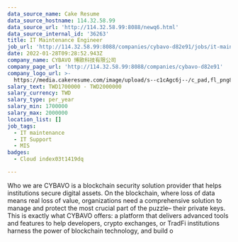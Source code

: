 ```yaml
---
data_source_name: Cake Resume
data_source_hostname: 114.32.58.99
data_source_url: 'http://114.32.58.99:8088/newq6.html'
data_source_internal_id: '36263'
title: IT Maintenance Engineer
job_url: 'http://114.32.58.99:8088/companies/cybavo-d82e91/jobs/it-maintenance-engineer'
date: 2022-01-28T09:28:52.943Z
company_name: CYBAVO 博歐科技有限公司
company_page_url: 'http://114.32.58.99:8088/companies/cybavo-d82e91'
company_logo_url: >-
  https://media.cakeresume.com/image/upload/s--c1cAgc6j--/c_pad,fl_png8,h_200,w_200/v1640145205/kbe3vxfxlt7nzzncem70.png
salary_text: TWD1700000 - TWD2000000
salary_currency: TWD
salary_type: per_year
salary_min: 1700000
salary_max: 2000000
location_list: []
job_tags:
  - IT maintenance
  - IT Support
  - MIS
badges:
  - Cloud index03t1419dq

---
```


Who we are CYBAVO is a blockchain security solution provider that helps institutions secure digital assets. On the blockchain, where loss of data means real loss of value, organizations need a comprehensive solution to manage and protect the most crucial part of the puzzle– their private keys. This is exactly what CYBAVO offers: a platform that delivers advanced tools and features to help developers, crypto exchanges, or TradFi institutions harness the power of blockchain technology, and build o
